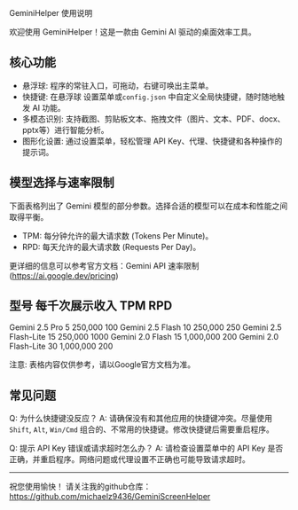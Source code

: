 GeminiHelper 使用说明

欢迎使用 GeminiHelper！这是一款由 Gemini AI 驱动的桌面效率工具。

## 核心功能

*   悬浮球: 程序的常驻入口，可拖动，右键可唤出主菜单。
*   快捷键: 在悬浮球 设置菜单或`config.json` 中自定义全局快捷键，随时随地触发 AI 功能。
*   多模态识别: 支持截图、剪贴板文本、拖拽文件（图片、文本、PDF、docx、pptx等）进行智能分析。
*   图形化设置: 通过设置菜单，轻松管理 API Key、代理、快捷键和各种操作的提示词。

## 模型选择与速率限制

下面表格列出了 Gemini 模型的部分参数。选择合适的模型可以在成本和性能之间取得平衡。

*   TPM: 每分钟允许的最大请求数 (Tokens Per Minute)。
*   RPD: 每天允许的最大请求数 (Requests Per Day)。

更详细的信息可以参考官方文档：Gemini API 速率限制 (https://ai.google.dev/pricing)

型号	                每千次展示收入	 TPM	      RPD
--------------------------------------------------------
Gemini 2.5 Pro	        5	           250,000	    100
Gemini 2.5 Flash	    10	           250,000	    250
Gemini 2.5 Flash-Lite	15	           250,000  	1000
Gemini 2.0 Flash	    15	           1,000,000	200
Gemini 2.0 Flash-Lite	30	           1,000,000	200

注意: 表格内容仅供参考，请以Google官方文档为准。

## 常见问题

Q: 为什么快捷键没反应？
A: 请确保没有和其他应用的快捷键冲突。尽量使用 `Shift`, `Alt`, `Win/Cmd` 组合的、不常用的快捷键。修改快捷键后需要重启程序。

Q: 提示 API Key 错误或请求超时怎么办？
A: 请检查设置菜单中的 API Key 是否正确，并重启程序。网络问题或代理设置不正确也可能导致请求超时。

---
祝您使用愉快！
请关注我的github仓库：https://github.com/michaelz9436/GeminiScreenHelper